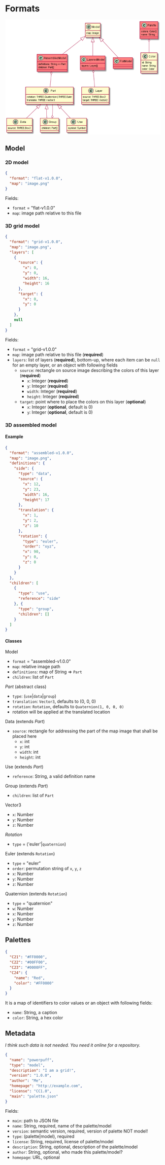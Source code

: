 # Formats

![format classes](uml/formats.puml.png)

## Model

### 2D model
```json
{
  "format": "flat-v1.0.0",
  "map": "image.png"
}
```

Fields:
* `format` = "flat-v1.0.0"
* `map`: image path relative to this file

### 3D grid model
```json
{
  "format": "grid-v1.0.0",
  "map": "image.png",
  "layers": [
    {
      "source": {
        "x": 0,
        "y": 0,
        "width": 16,
        "height": 16
      },
      "target": {
        "x": 0,
        "y": 0
      }    
    },
    null
  ]
}
```

Fields:
* `format` = "grid-v1.0.0"
* `map`: image path relative to this file (**required**)
* `layers`: list of layers (**required**), bottom-up, where each item can be `null` for an empty layer, or an object with following fields
  * `source`: rectangle on source image describing the colors of this layer (**required**)
    * `x`: Integer (**required**)
    * `y`: Integer (**required**)
    * `width`: Integer (**required**)
    * `height`: Integer (**required**)
  * `target`: point where to place the colors on this layer (**optional**)
    * `x`: Integer (**optional**, default is 0)
    * `y`: Integer (**optional**, default is 0)

### 3D assembled model

#### Example

```json
{
  "format": "assembled-v1.0.0",
  "map": "image.png",
  "definitions": {
    "side": {
      "type": "data",
      "source": {
        "x": 12,
        "y": 23,
        "width": 16,
        "height": 17
      },
      "translation": {
        "x": 1,
        "y": 2,
        "z": 10
      },
      "rotation": {
        "type": "euler",
        "order": "xyz",
        "x": 90,
        "y": 0,
        "z": 0
      }
    }
  },
  "children": [
    {
      "type": "use",
      "reference": "side"
    }, {
      "type": "group",
      "children": []
    }
  ]
}
```

#### Classes

Model
* `format` = "assembled-v1.0.0"
* `map`: relative image path
* `definitions`: map of String => `Part`
* `children`: list of `Part`

*Part* (abstract class)
* `type`: (`use`|`data`|`group`)
* `translation`: `Vector3`, defaults to (0, 0, 0)
* `rotation`: `Rotation`, defaults to `Quaternion(1, 0, 0, 0)`
* rotation will be applied at the translated location

Data (extends *Part*)
* `source`: rectangle for addressing the part of the map image that shall be placed here
  * `x`: int
  * `y`: int
  * `width`: int
  * `height`: int

Use (extends *Part*)
* `reference`: String, a valid definition name

Group (extends *Part*)
* `children`: list of `Part`

Vector3
* `x`: Number
* `y`: Number
* `z`: Number

*Rotation*
* `type` = ('euler'|`quaternion`)

Euler (extends `Rotation`)
* `type` = "euler"
* `order`: permutation string of `x`, `y`, `z`
* `x`: Number
* `y`: Number
* `z`: Number

Quaternion (extends `Rotation`)
* `type` = "quaternion"
* `w`: Number
* `x`: Number
* `y`: Number
* `z`: Number

## Palettes
```json
{
  "C21": "#FF0000",
  "C22": "#00FF00",
  "C23": "#0000FF",
  "C24": {
    "name": "Red",
    "color": "#FF0000"
  }
}
```

It is a map of identifiers to color values or an object with following fields:
* `name`: String, a caption
* `color`: String, a hex color

## Metadata

*I think such data is not needed. You need it online for a repository.*

```json
{
  "name": "powerpuff",
  "type": "model",
  "description": "I am a grid!",
  "version": "1.0.0",
  "author": "Me",
  "homepage": "http://example.com",
  "license": "CC1.0",
  "main": "palette.json"
}
```

Fields:
* `main`: path to JSON file
* `name`: String, required, name of the palette/model
* `version`: semantic version, required, version of palette NOT model!
* `type`: (palette|model), required
* `license`: String, required, license of palette/model
* `description`: String, optional, description of the palette/model
* `author`: String, optional, who made this palette/model?
* `homepage`: URL, optional
